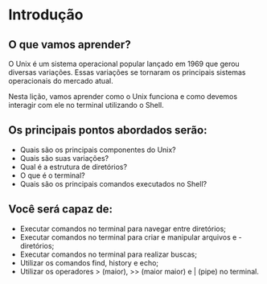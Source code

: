 # Introdução

## O que vamos aprender?
O Unix é um sistema operacional popular lançado em 1969 que gerou diversas variações. Essas variações se tornaram os principais sistemas operacionais do mercado atual.

Nesta lição, vamos aprender como o Unix funciona e como devemos interagir com ele no terminal utilizando o Shell.

## Os principais pontos abordados serão:
- Quais são os principais componentes do Unix?
- Quais são suas variações?
- Qual é a estrutura de diretórios?
- O que é o terminal?
- Quais são os principais comandos executados no Shell?

## Você será capaz de:
- Executar comandos no terminal para navegar entre diretórios;
- Executar comandos no terminal para criar e manipular arquivos e -  diretórios;
- Executar comandos no terminal para realizar buscas;
- Utilizar os comandos find, history e echo;
- Utilizar os operadores > (maior), >> (maior maior) e | (pipe) no terminal.